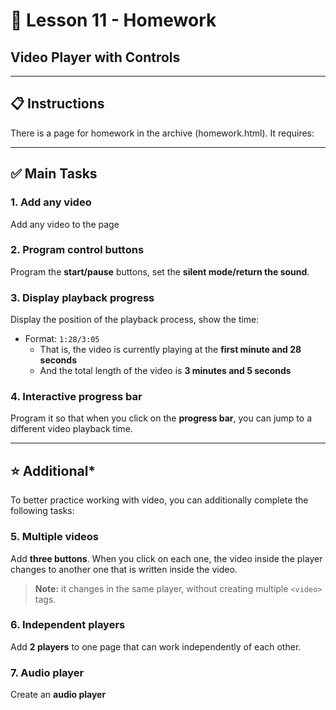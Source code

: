 # 🎥 Lesson 11 - Homework

## Video Player with Controls

---

## 📋 Instructions

There is a page for homework in the archive (homework.html). It requires:

---

## ✅ Main Tasks

### 1. Add any video
Add any video to the page

### 2. Program control buttons
Program the **start/pause** buttons, set the **silent mode/return the sound**.

### 3. Display playback progress
Display the position of the playback process, show the time:
- Format: `1:28/3:05`
  - That is, the video is currently playing at the **first minute and 28 seconds**
  - And the total length of the video is **3 minutes and 5 seconds**

### 4. Interactive progress bar
Program it so that when you click on the **progress bar**, you can jump to a different video playback time.

---

## ⭐ Additional*

To better practice working with video, you can additionally complete the following tasks:

### 5. Multiple videos
Add **three buttons**. When you click on each one, the video inside the player changes to another one that is written inside the video.

> **Note:** it changes in the same player, without creating multiple `<video>` tags.

### 6. Independent players
Add **2 players** to one page that can work independently of each other.

### 7. Audio player
Create an **audio player**
